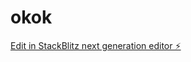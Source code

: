 # okok

[Edit in StackBlitz next generation editor ⚡️](https://stackblitz.com/~/github.com/RamziAnass/okok)